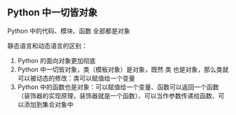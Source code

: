 ## Python 中一切皆对象

Python 中的代码、模块、函数 全部都是对象



静态语言和动态语言的区别：

1. Python 的面向对象更加彻底
2. Python 中一切皆对象，类（模板对象）是对象，既然 类 也是对象，那么类就可以被动态的修改：类可以赋值给一个变量
3. Python 中的函数也是对象：可以赋值给一个变量、函数可以返回一个函数（装饰器的实现原理，装饰器就是一个函数）、可以当作参数传递给函数、可以添加到集合对象中

